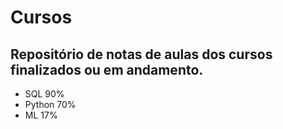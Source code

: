 # Cursos
## Repositório de notas de aulas dos cursos finalizados ou em andamento.

- SQL 90%
- Python 70%
- ML 17%
